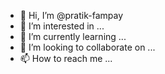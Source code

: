 - 👋 Hi, I’m @pratik-fampay
- 👀 I’m interested in ...
- 🌱 I’m currently learning ...
- 💞️ I’m looking to collaborate on ...
- 📫 How to reach me ...

<!---
pratik-fampay/pratik-fampay is a ✨ special ✨ repository because its `README.md` (this file) appears on your GitHub profile.
You can click the Preview link to take a look at your changes.
--->
